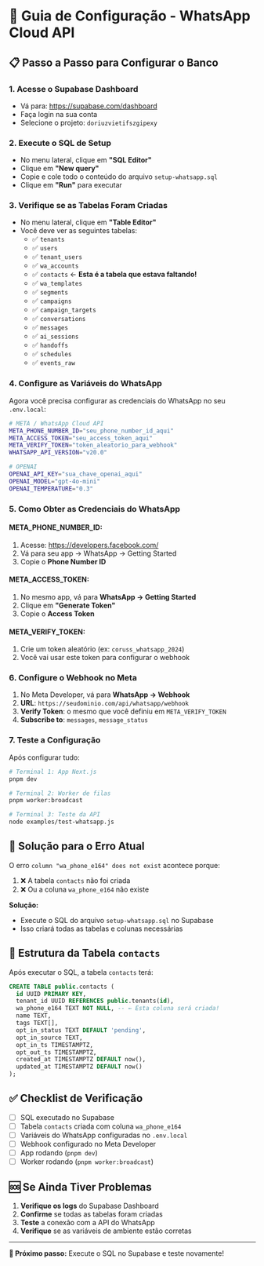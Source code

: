 # 🚀 Guia de Configuração - WhatsApp Cloud API

## 📋 Passo a Passo para Configurar o Banco

### 1. **Acesse o Supabase Dashboard**
- Vá para: https://supabase.com/dashboard
- Faça login na sua conta
- Selecione o projeto: `doriuzvietifszgipexy`

### 2. **Execute o SQL de Setup**
- No menu lateral, clique em **"SQL Editor"**
- Clique em **"New query"**
- Copie e cole todo o conteúdo do arquivo `setup-whatsapp.sql`
- Clique em **"Run"** para executar

### 3. **Verifique se as Tabelas Foram Criadas**
- No menu lateral, clique em **"Table Editor"**
- Você deve ver as seguintes tabelas:
  - ✅ `tenants`
  - ✅ `users`
  - ✅ `tenant_users`
  - ✅ `wa_accounts`
  - ✅ `contacts` ← **Esta é a tabela que estava faltando!**
  - ✅ `wa_templates`
  - ✅ `segments`
  - ✅ `campaigns`
  - ✅ `campaign_targets`
  - ✅ `conversations`
  - ✅ `messages`
  - ✅ `ai_sessions`
  - ✅ `handoffs`
  - ✅ `schedules`
  - ✅ `events_raw`

### 4. **Configure as Variáveis do WhatsApp**
Agora você precisa configurar as credenciais do WhatsApp no seu `.env.local`:

```bash
# META / WhatsApp Cloud API
META_PHONE_NUMBER_ID="seu_phone_number_id_aqui"
META_ACCESS_TOKEN="seu_access_token_aqui"
META_VERIFY_TOKEN="token_aleatorio_para_webhook"
WHATSAPP_API_VERSION="v20.0"

# OPENAI
OPENAI_API_KEY="sua_chave_openai_aqui"
OPENAI_MODEL="gpt-4o-mini"
OPENAI_TEMPERATURE="0.3"
```

### 5. **Como Obter as Credenciais do WhatsApp**

#### **META_PHONE_NUMBER_ID:**
1. Acesse: https://developers.facebook.com/
2. Vá para seu app → WhatsApp → Getting Started
3. Copie o **Phone Number ID**

#### **META_ACCESS_TOKEN:**
1. No mesmo app, vá para **WhatsApp → Getting Started**
2. Clique em **"Generate Token"**
3. Copie o **Access Token**

#### **META_VERIFY_TOKEN:**
1. Crie um token aleatório (ex: `coruss_whatsapp_2024`)
2. Você vai usar este token para configurar o webhook

### 6. **Configure o Webhook no Meta**
1. No Meta Developer, vá para **WhatsApp → Webhook**
2. **URL**: `https://seudominio.com/api/whatsapp/webhook`
3. **Verify Token**: o mesmo que você definiu em `META_VERIFY_TOKEN`
4. **Subscribe to**: `messages`, `message_status`

### 7. **Teste a Configuração**
Após configurar tudo:

```bash
# Terminal 1: App Next.js
pnpm dev

# Terminal 2: Worker de filas
pnpm worker:broadcast

# Terminal 3: Teste da API
node examples/test-whatsapp.js
```

## 🔧 **Solução para o Erro Atual**

O erro `column "wa_phone_e164" does not exist` acontece porque:

1. ❌ A tabela `contacts` não foi criada
2. ❌ Ou a coluna `wa_phone_e164` não existe

**Solução:**
- Execute o SQL do arquivo `setup-whatsapp.sql` no Supabase
- Isso criará todas as tabelas e colunas necessárias

## 📱 **Estrutura da Tabela `contacts`**

Após executar o SQL, a tabela `contacts` terá:

```sql
CREATE TABLE public.contacts (
  id UUID PRIMARY KEY,
  tenant_id UUID REFERENCES public.tenants(id),
  wa_phone_e164 TEXT NOT NULL, -- ← Esta coluna será criada!
  name TEXT,
  tags TEXT[],
  opt_in_status TEXT DEFAULT 'pending',
  opt_in_source TEXT,
  opt_in_ts TIMESTAMPTZ,
  opt_out_ts TIMESTAMPTZ,
  created_at TIMESTAMPTZ DEFAULT now(),
  updated_at TIMESTAMPTZ DEFAULT now()
);
```

## ✅ **Checklist de Verificação**

- [ ] SQL executado no Supabase
- [ ] Tabela `contacts` criada com coluna `wa_phone_e164`
- [ ] Variáveis do WhatsApp configuradas no `.env.local`
- [ ] Webhook configurado no Meta Developer
- [ ] App rodando (`pnpm dev`)
- [ ] Worker rodando (`pnpm worker:broadcast`)

## 🆘 **Se Ainda Tiver Problemas**

1. **Verifique os logs** do Supabase Dashboard
2. **Confirme** se todas as tabelas foram criadas
3. **Teste** a conexão com a API do WhatsApp
4. **Verifique** se as variáveis de ambiente estão corretas

---

**🎯 Próximo passo:** Execute o SQL no Supabase e teste novamente!
